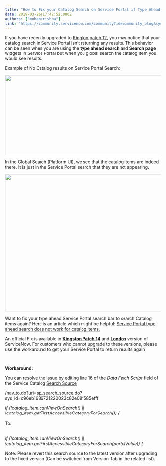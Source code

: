 ```yaml
---
title: "How to Fix your Catalog Search on Service Portal if Type Ahead Search Doesnt Return Results in Kingston"
date: 2019-03-26T17:42:52.000Z
authors: ["mohankrishna"]
link: "https://community.servicenow.com/community?id=community_blog&sys_id=93a9cbe7db9c7f88d82ffb24399619b7"
---
```

<p class="p1">If you have recently upgraded to <a href="https://docs.servicenow.com/bundle/kingston-release-notes/page/release-notes/quality/kingston-patch-12.html" rel="nofollow"><span class="s1">Kington patch 12</span></a>, you may notice that your catalog search in Service Portal isn’t returning any results. This behavior can be seen when you are using the <strong>type ahead search</strong> and <strong>Search page </strong>widgets in Service Portal but when you global search the catalog item you would see results.</p>
<p class="p1">Example of No Catalog results on Service Portal Search:</p>
<p class="p1"><img src="https://community.servicenow.com/1cb8c3afdb5c7f88d82ffb2439961912.iix" width="758" height="258" /></p>
<p class="p1">In the Global Search (Platform UI), we see that the catalog items are indeed there. It is just in the Service Portal search that they are not appearing.</p>
<p class="p1"><img src="https://community.servicenow.com/13e88b63db9c7f88d82ffb2439961906.iix" width="754" height="444" /></p>
<p class="p1">Want to fix your type ahead Service Portal search bar to search Catalog items again? Here is an article which might be helpful: <a href="http://bit.ly/KB0718619" rel="nofollow"><span class="s1">Service Portal type ahead search does not work for catalog items.</span></a></p>
<p class="p1">An official Fix is available in <a href="https://docs.servicenow.com/bundle/kingston-release-notes/page/release-notes/quality/kingston-patch-14.html" rel="nofollow"><span class="s1"><strong>Kingston Patch 14</strong></span></a> and <a href="https://docs.servicenow.com/bundle/london-release-notes/page/release-notes/available-versions.html" rel="nofollow"><span class="s1"><strong>London</strong></span></a> version of ServiceNow. For customers who cannot upgrade to these versions, please use the workaround to get your Service Portal to return results again</p>
<p class="p2"> </p>
<p class="p1"><strong>Workaround:</strong></p>
<p class="p1">You can resolve the issue by editing line 16 of the <em>Data Fetch Script</em> field of the Service Catalog <a href="https://docs.servicenow.com/bundle/london-servicenow-platform/page/build/service-portal/task/add-table-search-source.html" rel="nofollow"><span class="s1">Search Source</span></a></p>
<p class="p1">/nav_to.do?uri&#61;sp_search_source.do?sys_id&#61;c96eb1686721220023c82e08f585efff </p>
<p class="p1"><em>if (!catalog_item.canViewOnSearch() || !catalog_item.getFirstAccessibleCategoryForSearch()) {</em> <br /> <br /> To:</p>
<p class="p1"><br /> <em>if (!catalog_item.canViewOnSearch() || !catalog_item.getFirstAccessibleCategoryForSearch(portalValue)) { </em></p>
<p class="p1">Note: Please revert this search source to the latest version after upgrading to the fixed version (Can be switched from Version Tab in the related list).</p>